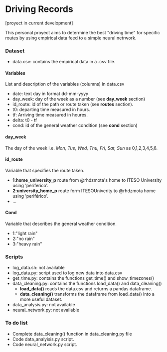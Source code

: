 # Driving Records

[proyect in current development]

This personal proyect aims to determine the best "driving time" for specific routes by using empirical data feed to a simple neural netrwork. 

### Dataset

* data.csv: contains the empirical data in a .csv file. 

#### Variables
List and description of the variables (columns) in data.csv

* date: text day in format dd-mm-yyyy 
* day_week: day of the week as a number (see **day_week** section)
* id_route: id of the path or route taken (see **routes** section).
* t0: departing time measured in hours.
* tf: Arriving time measured in houres. 
* delta: t0 - tf 
* cond: id of the general weather condition (see **cond** section)

#### day_week

The day of the week i.e. _Mon, Tue, Wed, Thu, Fri, Sat, Sun_ as 0,1,2,3,4,5,6.

#### id_route
Variable that specifies the route taken.
 
* **1:home_university_p** route from @rhdzmota's home to ITESO University using 'periferico'.
* **2:university_home_p** route form ITESOUniverity to @rhdzmota home using 'periférico'.
* ...

#### Cond
Variable that describes the general weather condition.

* 1:"light rain"
* 2:"no rain"
* 3:"heavy rain"

### Scripts

* log_data.sh: not available
* log_data.py: script used to log new data into data.csv	
* get_time.py: contains the functions get_time() and show_timezones()
* data_cleaning.py: contains the functions load_data() and data_cleaning()
    - **load_data()** reads the data.csv and returns a pandas dataframe.
    - **data_cleaning()** transforms the dataframe from load_data() into a more useful dataset.	
* data_analysis.py: not available
* neural_network.py: not available

### To do list

* Complete data_cleaning() function in data_cleaning.py file
* Code data_analyisis.py script.
* Code neural_network.py script.





